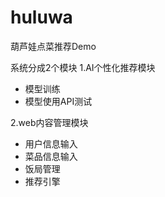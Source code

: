 # huluwa
葫芦娃点菜推荐Demo

系统分成2个模块
1.AI个性化推荐模块
- 模型训练
- 模型使用API测试

2.web内容管理模块
- 用户信息输入
- 菜品信息输入
- 饭局管理
- 推荐引擎
